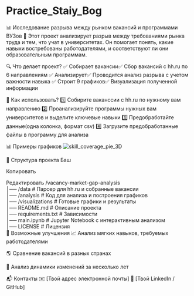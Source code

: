 # Practice_Staiy_Bog
📊 Исследование разрыва между рынком вакансий и программами ВУЗов
🚀 Этот проект анализирует разрыв между требованиями рынка труда и тем, что учат в университетах. 
Он помогает понять, какие навыки востребованы работодателями, и  соответствуют ли они образовательным программам.

🔍 Что делает проект?
✅ Собирает вакансии✅ Сбор вакансий с hh.ru по 6 направлениям
✅ Анализирует✅ Проводится анализ разрыва с учетом важности навыка
✅ Строит 9 графиков✅ Визуализация полученной информации

📌 Как использовать?
1️⃣ Собирите ваканссии с hh.ru по нужному вам направлению
2️⃣ Проанализируйте программы нужных вам университетов и выделите ключевые навыки
3️⃣ Предобработайте данные(одна колонка, формат csv)
4️⃣ Загрузите предобработанные файлы в программу для анализа


📊 Примеры графиков
![skill_coverage_pie_3D](https://github.com/user-attachments/assets/72de4448-5fe0-48f3-8483-abf06b1608fb)


📂 Структура проекта
Баш

Копировать

Редактировать
/vacancy-market-gap-analysis  
│── /data                      # Парсер для hh.ru и собранные вакансии  
│── /analysis                  # Код для анализа и построения графиков  
│── /visualizations            # Готовые графики и результаты  
│── README.md                  # Описание проекта  
│── requirements.txt           # Зависимости  
│── main.ipynb                 # Jupyter Notebook с интерактивным анализом  
│── LICENSE                    # Лицензия  
🔮 Возможные улучшения
📈 Анализ мягких навыков, требуемых работодателями

🌎 Сравнение вакансий в разных странах

📅 Анализ динамики изменений за несколько лет

📬 Контакты
✉️ [Твой адрес электронной почты]
💼 [Твой LinkedIn / GitHub]
